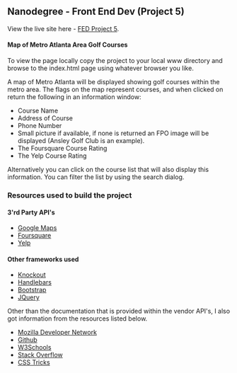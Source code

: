 ## Nanodegree - Front End Dev (Project 5)

View the live site here - [FED Project 5](http://searingsky.com/Project5/).

#### Map of Metro Atlanta Area Golf Courses

To view the page locally copy the project to your local www directory and browse to the index.html page using whatever browser you like.

A map of Metro Atlanta will be displayed showing golf courses within the metro area. The flags on the map represent courses, and when clicked on return the following in an information window:

+ Course Name
+ Address of Course
+ Phone Number
+ Small picture if available, if none is returned an FPO image will be displayed (Ansley Golf Club is an example).
+ The Foursquare Course Rating
+ The Yelp Course Rating

Alternatively you can click on the course list that will also display this information. You can filter the list by using the search dialog.

### Resources used to build the project

#### 3'rd Party API's

+ [Google Maps](https://developers.google.com/maps/documentation/javascript)
+ [Foursquare](https://developer.foursquare.com)
+ [Yelp](https://www.yelp.com/developers)

#### Other frameworks used
+ [Knockout](http://knockoutjs.com)
+ [Handlebars](http://handlebarsjs.com)
+ [Bootstrap](http://getbootstrap.com)
+ [JQuery](http://jquery.com)

Other than the documentation that is provided within the vendor API's, I also got information from the resources listed below.


* [Mozilla Developer Network](https://developer.mozilla.org/en-US/docs/Web/JavaScript)
* [Github](https://github.com)
* [W3Schools](http://www.w3schools.com)
* [Stack Overflow](http://stackoverflow.com)
* [CSS Tricks](https://css-tricks.com)

